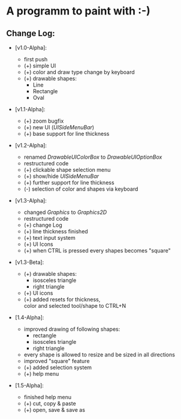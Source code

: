 # A programm to paint with :-)

## Change Log:
- [v1.0-Alpha]:
    + first push
    + (+) simple UI
    + (+) color and draw type change by keyboard
    + (+) drawable shapes:
        + Line
        + Rectangle
        + Oval


- [v1.1-Alpha]:
    + (+) zoom bugfix
    + (+) new UI (_UISideMenuBar_)
    + (+) base support for line thickness


- [v1.2-Alpha]:
    + renamed _DrawableUIColorBox_ to _DrawableUIOptionBox_
    + restructured code
    + (+) clickable shape selection menu
    + (+) show/hide _UISideMenuBar_
    + (+) further support for line thickness
    + (-) selection of color and shapes via keyboard
  

- [v1.3-Alpha]:
    + changed _Graphics_ to _Graphics2D_
    + restructured code
    + (+) change Log
    + (+) line thickness finished
    + (+) text input system
    + (+) UI Icons
    + (+) when CTRL is pressed every shapes becomes "square"


- [v1.3-Beta]:
    + (+) drawable shapes:
        + isosceles triangle
        + right triangle
    + (+) UI icons
    + (+) added resets for thickness,<br>
    color and selected tool/shape to CTRL+N 


- [1.4-Alpha]:
    + improved drawing of following shapes:
        + rectangle
        + isosceles triangle
        + right triangle
    + every shape is allowed to resize and be sized in all directions
    + improved "square" feature
    + (+) added selection system
    + (+) help menu


- [1.5-Alpha]:
    + finished help menu
    + (+) cut, copy & paste
    + (+) open, save & save as